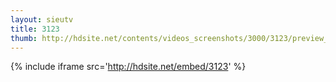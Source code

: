 ```yaml
---
layout: sieutv
title: 3123
thumb: http://hdsite.net/contents/videos_screenshots/3000/3123/preview_360p.mp4.jpg
---
```

{% include iframe src='http://hdsite.net/embed/3123' %}
 
